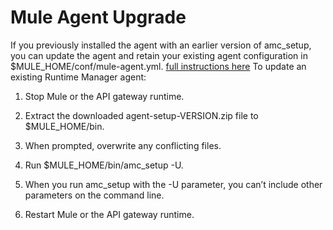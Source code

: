 # Mule Agent Upgrade

If you previously installed the agent with an earlier version of amc_setup, you can update the agent and retain your existing agent configuration in $MULE_HOME/conf/mule-agent.yml.
[full instructions here](https://docs.mulesoft.com/runtime-manager/installing-and-configuring-runtime-manager-agent)
To update an existing Runtime Manager agent:

1. Stop Mule or the API gateway runtime.

2. Extract the downloaded agent-setup-VERSION.zip file to $MULE_HOME/bin.

3. When prompted, overwrite any conflicting files.

4. Run $MULE_HOME/bin/amc_setup -U.

5. When you run amc_setup with the -U parameter, you can’t include other parameters on the command line.

6. Restart Mule or the API gateway runtime.

